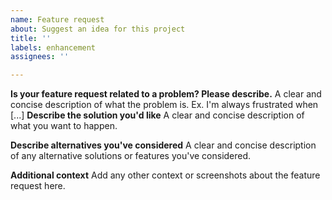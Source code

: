 ```yaml
---
name: Feature request
about: Suggest an idea for this project
title: ''
labels: enhancement
assignees: ''

---
```


**Is your feature request related to a problem? Please describe.**
A clear and concise description of what the problem is. Ex. I'm always frustrated when [...]
**Describe the solution you'd like**
A clear and concise description of what you want to happen.

**Describe alternatives you've considered**
A clear and concise description of any alternative solutions or features you've considered.

**Additional context**
Add any other context or screenshots about the feature request here.

<!--

%CopyrightBegin%

SPDX-FileCopyrightText: Copyright Ericsson AB 2021. All Rights Reserved.

SPDX-License-Identifier: Apache-2.0

%CopyrightEnd%

-->
